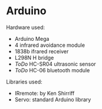 # Arduino

Hardware used:
* Arduino Mega
* 4 infrared avoidance module
* 1838b ifrared receiver
* L298N H bridge
* *ToDo* HC-SR04 ultrasonic sensor
* *ToDo* HC-06 bluetooth module

Libraries used:
* IRremote: by Ken Shirriff
* Servo: standard Arduino library

